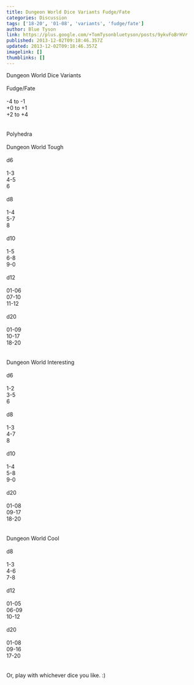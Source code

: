 ```yaml
---
title: Dungeon World Dice Variants Fudge/Fate
categories: Discussion
tags: ['18-20', '01-08', 'variants', 'fudge/fate']
author: Blue Tyson
link: https://plus.google.com/+TomTysonbluetyson/posts/9ykvFoBrHVr
published: 2013-12-02T09:18:46.357Z
updated: 2013-12-02T09:18:46.357Z
imagelink: []
thumblinks: []
---
```


Dungeon World Dice Variants<br /><br />Fudge/Fate<br /><br />-4 to -1<br />+0 to +1<br />+2 to +4<br /><br /><br />Polyhedra<br /><br />Dungeon World Tough<br /><br />d6<br /><br />1-3<br />4-5<br />6<br /><br />d8<br /><br />1-4<br />5-7<br />8<br /><br />d10<br /><br />1-5<br />6-8<br />9-0<br /><br />d12<br /><br />01-06<br />07-10<br />11-12<br /><br />d20<br /><br />01-09<br />10-17<br />18-20<br /><br /><br />Dungeon World Interesting<br /><br />d6<br /><br />1-2<br />3-5<br />6<br /><br />d8<br /><br />1-3<br />4-7<br />8<br /><br />d10<br /><br />1-4<br />5-8<br />9-0<br /><br />d20<br /><br />01-08<br />09-17<br />18-20<br /><br /><br />Dungeon World Cool<br /><br />d8<br /><br />1-3<br />4-6<br />7-8<br /><br />d12<br /><br />01-05<br />06-09<br />10-12<br /><br />d20<br /><br />01-08<br />09-16<br />17-20<br /><br /><br />Or, play with whichever dice you like. :)